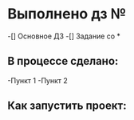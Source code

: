 # Выполнено дз №
-[] Основное ДЗ
-[] Задание со *

## В процессе сделано:
-Пункт 1
-Пункт 2 

## Как запустить проект:
